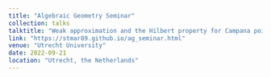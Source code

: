 ```yaml
---
title: "Algebraic Geometry Seminar"
collection: talks
talktitle: "Weak approximation and the Hilbert property for Campana points"
link: "https://stmar89.github.io/ag_seminar.html"
venue: "Utrecht University"
date: 2022-09-21
location: "Utrecht, the Netherlands"
---
```

